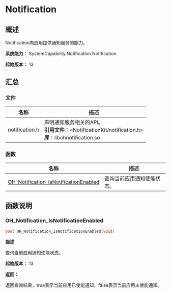 # Notification


## 概述

Notification向应用提供通知服务的能力。

**系统能力：** SystemCapability.Notification.Notification

**起始版本：** 13


## 汇总


### 文件

| 名称 | 描述 |
| -------- | -------- |
| [notification.h](notification_8h.md) | 声明通知服务相关的API。<br/>**引用文件**：&lt;NotificationKit/notification.h&gt;<br/>**库**：libohnotification.so|


### 函数

| 名称 | 描述 |
| -------- | -------- |
| [OH_Notification_IsNotificationEnabled](#oh_notification_isnotificationenabled)| 查询当前应用通知使能状态。 |

## 函数说明

### OH_Notification_IsNotificationEnabled

```cpp
bool OH_Notification_IsNotificationEnabled(void)
```

**描述**

查询当前应用通知使能状态。

**起始版本：** 13

**返回：**

返回查询结果，true表示当前应用已使能通知，false表示当前应用未使能通知。
